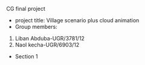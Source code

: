 CG final project
- project title: Village scenario plus cloud animation
- Group members: 
1.	Liban Abduba-UGR/3781/12
2.	Naol kecha-UGR/6903/12 
- Section 1


